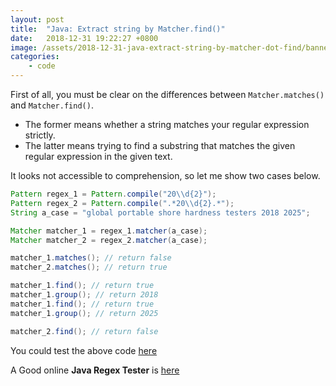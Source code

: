 ```yaml
---
layout: post
title:  "Java: Extract string by Matcher.find()"
date:   2018-12-31 19:22:27 +0800
image: /assets/2018-12-31-java-extract-string-by-matcher-dot-find/banner.jpg
categories:
    - code
---
```

First of all, you must be clear on the differences between `Matcher.matches()` and `Matcher.find()`.

- The former means whether a string matches your regular expression strictly.
- The latter means trying to find a substring that matches the given regular expression in the given text.

It looks not accessible to comprehension, so let me show two cases below.

```java
Pattern regex_1 = Pattern.compile("20\\d{2}");
Pattern regex_2 = Pattern.compile(".*20\\d{2}.*");
String a_case = "global portable shore hardness testers 2018 2025";

Matcher matcher_1 = regex_1.matcher(a_case);
Matcher matcher_2 = regex_2.matcher(a_case);

matcher_1.matches(); // return false
matcher_2.matches(); // return true

matcher_1.find(); // return true
matcher_1.group(); // return 2018
matcher_1.find(); // return true
matcher_1.group(); // return 2025

matcher_2.find(); // return false
```

You could test the above code [here](https://ideone.com/odnrFj)

A Good online __Java Regex Tester__ is [here](https://www.freeformatter.com/java-regex-tester.html)
